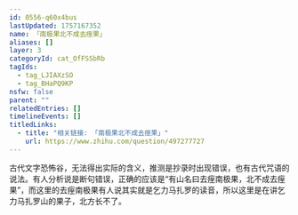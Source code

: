 ```yaml
---
id: 0556-q60x4bus
lastUpdated: 1757167352
name: 「南极果北不成去痓果」
aliases: []
layer: 3
categoryId: cat_OfFSSbRb
tagIds:
  - tag_LJIAXzSO
  - tag_BHaPQ9KP
nsfw: false
parent: ""
relatedEntries: []
timelineEvents: []
titledLinks:
  - title: "相关链接: 「南极果北不成去痓果」"
    url: https://www.zhihu.com/question/497277727
---
```


古代文字恐怖谷，无法得出实际的含义，推测是抄录时出现错误，也有古代咒语的说法。有人分析说是断句错误，正确的应该是“有山名曰去痓南极果，北不成去痓果”，而这里的去痓南极果有人说其实就是乞力马扎罗的读音，所以这里是在讲乞力马扎罗山的果子，北方长不了。